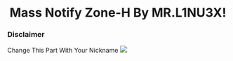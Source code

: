 <h1 align="center">Mass Notify Zone-H By MR.L1NU3X</a>!</h1>

### Disclaimer
Change This Part With Your Nickname
<img src="Change This.png"></img>
